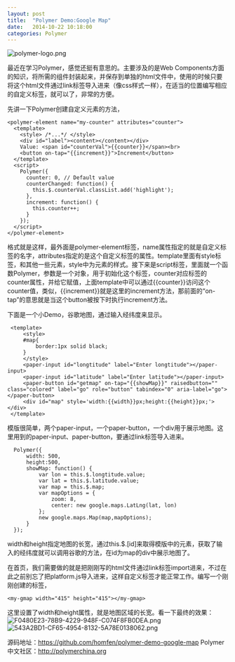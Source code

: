 ```yaml
---
layout: post
title:  "Polymer Demo:Google Map"
date:   2014-10-22 10:18:00
categories: Polymer
---
```


![polymer-logo.png][1]
<!--more-->
最近在学习Polymer，感觉还挺有意思的。主要涉及的是Web Components方面的知识，将所需的组件封装起来，并保存到单独的html文件中，使用的时候只要将这个html文件通过link标签导入进来（像css样式一样），在适当的位置编写相应的自定义标签，就可以了，非常的方便。

先讲一下Polymer创建自定义元素的方法，

    <polymer-element name="my-counter" attributes="counter">
      <template>
        <style> /*...*/ </style>
        <div id="label"><content></content></div>
        Value: <span id="counterVal">{{counter}}</span><br>
        <button on-tap="{{increment}}">Increment</button>
      </template>
      <script>
        Polymer({
          counter: 0, // Default value
          counterChanged: function() {
            this.$.counterVal.classList.add('highlight');
          },
          increment: function() {
            this.counter++;
          }
        });
      </script>
    </polymer-element>

格式就是这样，最外面是polymer-element标签，name属性指定的就是自定义标签的名字，attributes指定的是这个自定义标签的属性。template里面有style标签，和其他一些元素，style中为元素的样式。接下来是script标签，里面就一个函数Polymer，参数是一个对象，用于初始化这个标签，counter对应标签的counter属性，并给它赋值，上面template中可以通过{{counter}}访问这个counter值，类似，{{increment}}就是这里的increment方法，那前面的“on-tap”的意思就是当这个button被按下时执行increment方法。

下面是一个小Demo，谷歌地图，通过输入经纬度来显示。

     <template>
         <style>
         #map{
             border:1px solid black;
         }
         </style>
         <paper-input id="longtitude" label="Enter longtitude"></paper-input>
         <paper-input id="latitude" label="Enter latitude"></paper-input>
         <paper-button id="getmap" on-tap="{{showMap}}" raisedbutton="" class="colored" label="go" role="button" tabindex="0" aria-label="go"></paper-button>
         <div id="map" style='width:{{width}}px;height:{{height}}px;'></div>
     </template>

模版很简单，两个paper-input，一个paper-button，一个div用于展示地图。这里用到的paper-input、paper-button，要通过link标签导入进来。

      Polymer({
          width: 500, 
          height:500,
          showMap: function() {
              var lon = this.$.longtitude.value;
              var lat = this.$.latitude.value;
              var map = this.$.map;
              var mapOptions = {
                  zoom: 8,
                  center: new google.maps.LatLng(lat, lon)
              };
              new google.maps.Map(map,mapOptions);
          }
      });

width和height指定地图的长宽，通过this.$.[id]来取得模版中的元素，获取了输入的经纬度就可以调用谷歌的方法，在id为map的div中展示地图了。

在首页，我们需要做的就是把刚刚写的html文件通过link标签import进来，不过在此之前别忘了把platform.js导入进来，这样自定义标签才能正常工作。编写一个刚刚创建的标签，

    <my-gmap width="415" height="415"></my-gmap>

这里设置了width和height属性，就是地图区域的长宽。看一下最终的效果：
![F0480E23-78B9-4229-948F-C074F8FB0DEA.png][2]
![543A2BD1-CF65-4954-8132-5A78E0138062.png][3]

源码地址：https://github.com/homfen/polymer-demo-google-map
Polymer中文社区：http://polymerchina.org


  [1]: http://homfen.flynotions.com/typecho/usr/uploads/2014/10/3178265018.png
  [2]: http://homfen.flynotions.com/typecho/usr/uploads/2014/10/1217217468.png
  [3]: http://homfen.flynotions.com/typecho/usr/uploads/2014/10/1757598925.png